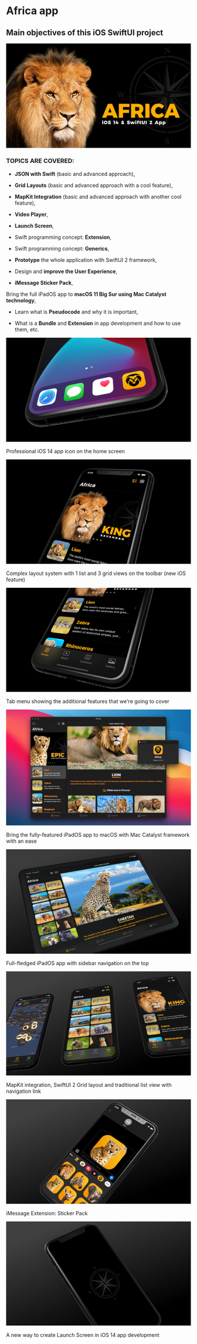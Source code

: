 # Africa app

## Main objectives of this iOS SwiftUI project

![image-1](./docs/image-1.jpg)

### **TOPICS ARE COVERED**:

- **JSON with Swift** (basic and advanced approach),

- **Grid Layouts** (basic and advanced approach with a cool feature),

- **MapKit Integration** (basic and advanced approach with another cool feature),

- **Video Player**,

- **Launch Screen**,

- Swift programming concept: **Extension**,

- Swift programming concept: **Generics**,

- **Prototype** the whole application with SwiftUI 2 framework,

- Design and **improve the User Experience**,

- **iMessage Sticker Pack**,

Bring the full iPadOS app to **macOS 11 Big Sur using Mac Catalyst technology**,

- Learn what is **Pseudocode** and why it is important,

- What is a **Bundle** and **Extension** in app development and how to use them, etc.

![Professional iOS 14 app icon](./docs/image-2.jpg)

Professional iOS 14 app icon on the home screen

![Complex layout system with 1 list and 3 grid views](./docs/image-3.jpg)

Complex layout system with 1 list and 3 grid views on the toolbar (new iOS feature)

![Tab menu showing the additional features](./docs/image-4.jpg)

Tab menu showing the additional features that we're going to cover

![Bring the fully featured iPadOS app to macOS](./docs/image-5.jpg)

Bring the fully-featured iPadOS app to macOS with Mac Catalyst framework with an ease

![Full-fledged iPad app](./docs/image-6.jpg)

Full-fledged iPadOS app with sidebar navigation on the top

![Full-fledged iPad app](./docs/image-7.jpg)

MapKit integration, SwiftUI 2 Grid layout and traditional list view with navigation link

![iMessage Extension: Sticker Pack](./docs/image-8.jpg)

iMessage Extension: Sticker Pack

![A new way to create Launch Screen in iOS 14 app development](./docs/image-9.jpg)

A new way to create Launch Screen in iOS 14 app development
